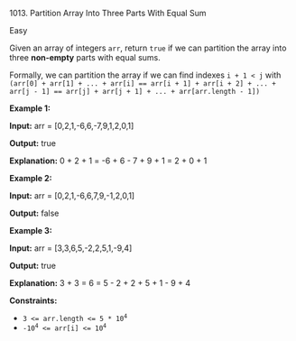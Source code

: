 1013\. Partition Array Into Three Parts With Equal Sum

Easy

Given an array of integers `arr`, return `true` if we can partition the array into three **non-empty** parts with equal sums.

Formally, we can partition the array if we can find indexes `i + 1 < j` with `(arr[0] + arr[1] + ... + arr[i] == arr[i + 1] + arr[i + 2] + ... + arr[j - 1] == arr[j] + arr[j + 1] + ... + arr[arr.length - 1])`

**Example 1:**

**Input:** arr = [0,2,1,-6,6,-7,9,1,2,0,1]

**Output:** true

**Explanation:** 0 + 2 + 1 = -6 + 6 - 7 + 9 + 1 = 2 + 0 + 1

**Example 2:**

**Input:** arr = [0,2,1,-6,6,7,9,-1,2,0,1]

**Output:** false

**Example 3:**

**Input:** arr = [3,3,6,5,-2,2,5,1,-9,4]

**Output:** true

**Explanation:** 3 + 3 = 6 = 5 - 2 + 2 + 5 + 1 - 9 + 4

**Constraints:**

*   <code>3 <= arr.length <= 5 * 10<sup>4</sup></code>
*   <code>-10<sup>4</sup> <= arr[i] <= 10<sup>4</sup></code>
